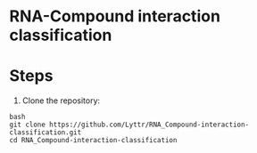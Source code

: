# RNA-Compound interaction classification
# Steps
1. Clone the repository:
<pre><code>bash
git clone https://github.com/Lyttr/RNA_Compound-interaction-classification.git
cd RNA_Compound-interaction-classification

</code></pre>
